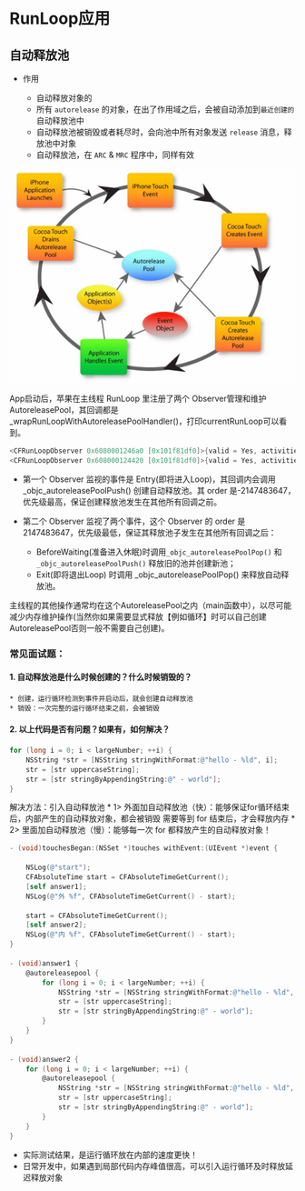 # RunLoop应用

## 自动释放池

* 作用

    * 自动释放对象的
    * 所有 `autorelease` 的对象，在出了作用域之后，会被自动添加到`最近创建的`自动释放池中
    * 自动释放池被销毁或者耗尽时，会向池中所有对象发送 `release` 消息，释放池中对象
    * 自动释放池，在 `ARC` & `MRC` 程序中，同样有效


![](./assets/自动释放池.jpg)

App启动后，苹果在主线程 RunLoop 里注册了两个 Observer管理和维护AutoreleasePool，其回调都是 _wrapRunLoopWithAutoreleasePoolHandler()，打印currentRunLoop可以看到。

```c
<CFRunLoopObserver 0x6080001246a0 [0x101f81df0]>{valid = Yes, activities = 0x1, repeats = Yes, order = -2147483647, callout = _wrapRunLoopWithAutoreleasePoolHandler (0x1020e07ce), context = <CFArray 0x60800004cae0 [0x101f81df0]>{type = mutable-small, count = 0, values = ()}}
<CFRunLoopObserver 0x608000124420 [0x101f81df0]>{valid = Yes, activities = 0xa0, repeats = Yes, order = 2147483647, callout = _wrapRunLoopWithAutoreleasePoolHandler (0x1020e07ce), context = <CFArray 0x60800004cae0 [0x101f81df0]>{type = mutable-small, count = 0, values = ()}}
```

- 第一个 Observer 监视的事件是 Entry(即将进入Loop)，其回调内会调用 _objc_autoreleasePoolPush() 创建自动释放池。其 order 是-2147483647，优先级最高，保证创建释放池发生在其他所有回调之前。

- 第二个 Observer 监视了两个事件，这个 Observer 的 order 是 2147483647，优先级最低，保证其释放池子发生在其他所有回调之后： 
    - BeforeWaiting(准备进入休眠)时调用`_objc_autoreleasePoolPop()` 和 `_objc_autoreleasePoolPush()` 释放旧的池并创建新池；
    - Exit(即将退出Loop) 时调用 _objc_autoreleasePoolPop() 来释放自动释放池。
       
主线程的其他操作通常均在这个AutoreleasePool之内（main函数中），以尽可能减少内存维护操作(当然你如果需要显式释放【例如循环】时可以自己创建AutoreleasePool否则一般不需要自己创建)。

### 常见面试题：

#### 1. 自动释放池是什么时候创建的？什么时候销毁的？

    * 创建，运行循环检测到事件并启动后，就会创建自动释放池
    * 销毁：一次完整的运行循环结束之前，会被销毁

#### 2. 以上代码是否有问题？如果有，如何解决？

```objectivec
for (long i = 0; i < largeNumber; ++i) {
    NSString *str = [NSString stringWithFormat:@"hello - %ld", i];
    str = [str uppercaseString];
    str = [str stringByAppendingString:@" - world"];
}
```
解决方法：引入自动释放池
    * 1> 外面加自动释放池（快）：能够保证for循环结束后，内部产生的自动释放对象，都会被销毁
需要等到 for 结束后，才会释放内存
    * 2> 里面加自动释放池（慢）：能够每一次 for 都释放产生的自动释放对象！
   
```objectivec
- (void)touchesBegan:(NSSet *)touches withEvent:(UIEvent *)event {

    NSLog(@"start");
    CFAbsoluteTime start = CFAbsoluteTimeGetCurrent();
    [self answer1];
    NSLog(@"外 %f", CFAbsoluteTimeGetCurrent() - start);

    start = CFAbsoluteTimeGetCurrent();
    [self answer2];
    NSLog(@"内 %f", CFAbsoluteTimeGetCurrent() - start);
}

- (void)answer1 {
    @autoreleasepool {
        for (long i = 0; i < largeNumber; ++i) {
            NSString *str = [NSString stringWithFormat:@"hello - %ld", i];
            str = [str uppercaseString];
            str = [str stringByAppendingString:@" - world"];
        }
    }
}

- (void)answer2 {
    for (long i = 0; i < largeNumber; ++i) {
        @autoreleasepool {
            NSString *str = [NSString stringWithFormat:@"hello - %ld", i];
            str = [str uppercaseString];
            str = [str stringByAppendingString:@" - world"];
        }
    }
}
```

* 实际测试结果，是运行循环放在内部的速度更快！
* 日常开发中，如果遇到局部代码内存峰值很高，可以引入运行循环及时释放延迟释放对象

